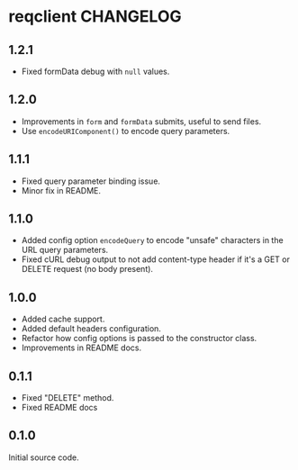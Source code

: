 reqclient CHANGELOG
===================


1.2.1
-----

* Fixed formData debug with `null` values.


1.2.0
-----

* Improvements in `form` and `formData` submits, useful
  to send files.
* Use `encodeURIComponent()` to encode query parameters.


1.1.1
-----

* Fixed query parameter binding issue.
* Minor fix in README.


1.1.0
-----

* Added config option `encodeQuery` to encode "unsafe" characters
  in the URL query parameters.
* Fixed cURL debug output to not add content-type header
  if it's a GET or DELETE request (no body present).


1.0.0
-----

* Added cache support.
* Added default headers configuration.
* Refactor how config options is passed to
  the constructor class.
* Improvements in README docs.


0.1.1
-----

* Fixed "DELETE" method.
* Fixed README docs


0.1.0
-----

Initial source code.
